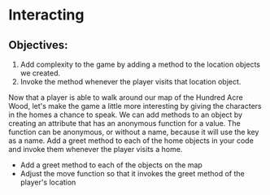 <h1>Interacting</h1>
<h2>Objectives:</h2>
<ol>
    <li>Add complexity to the game by adding a method to the location objects we created. </li>
    <li>Invoke the method whenever the player visits that location object. </li>
</ol>

<p>Now that a player is able to walk around our map of the Hundred Acre Wood, let's make the game a little more interesting by giving the characters in the homes a chance to speak. We can add methods to an object by creating an attribute that has an anonymous function for a value. The function can be anonymous, or without a name, because it will use the key as a name. 
Add a greet method to each of the home objects in your code and invoke them whenever the player visits a home.</p>

<ul>
    <li>Add a greet method to each of the objects on the map</li>
    <li>Adjust the move function so that it invokes the greet method of the player's location </li>
</ul>
